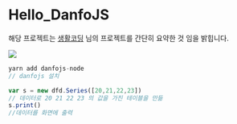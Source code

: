 # Hello_DanfoJS

해당 프로젝트는 <a href="https://www.youtube.com/user/egoing2">생활코딩</a> 님의 프로젝트를 간단히 요약한 것 임을 밝힙니다.

<img src="https://yt3.ggpht.com/ytc/AAUvwnixTZaU4vgEH-Zb3w4ZSTu9rrBCa7TM1puxT5PT=s48-c-k-c0xffffffff-no-rj-mo"/>

```javascript
yarn add danfojs-node
// danfojs 설치
```

```javascript
var s = new dfd.Series([20,21,22,23])
// 데이터로 20 21 22 23 의 값을 가진 테이블을 만듦
s.print()
//데이터를 화면에 출력
```

<img src="" />

